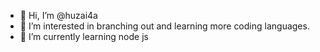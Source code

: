 - 👋 Hi, I’m @huzai4a
- 👀 I’m interested in branching out and learning more coding languages.
- 🌱 I’m currently learning node js

<!---
huzai4a/huzai4a is a ✨ special ✨ repository because its `README.md` (this file) appears on your GitHub profile.
You can click the Preview link to take a look at your changes.
--->
